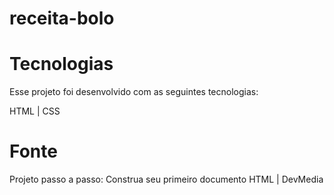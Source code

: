 # receita-bolo

# Tecnologias

Esse projeto foi desenvolvido com as seguintes tecnologias:

HTML | CSS

# Fonte

Projeto passo a passo: Construa seu primeiro documento HTML | DevMedia
